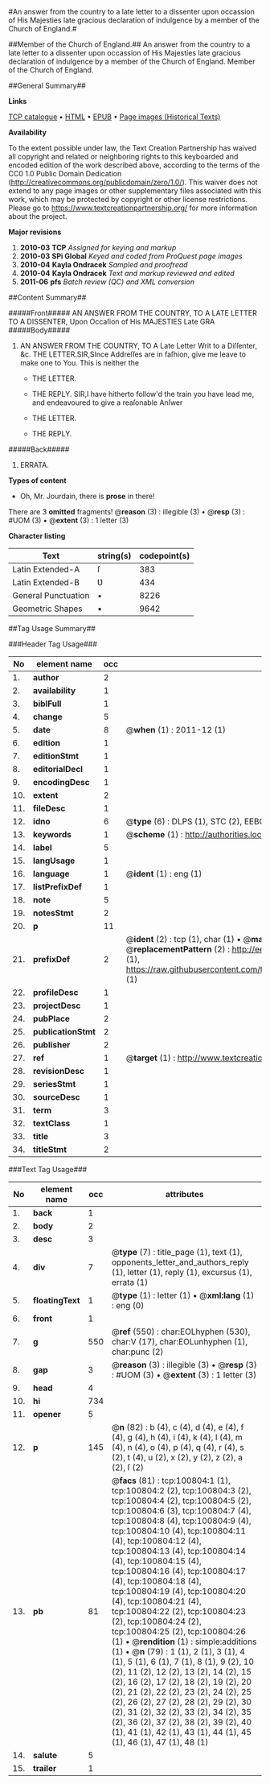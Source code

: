 #An answer from the country to a late letter to a dissenter upon occassion of His Majesties late gracious declaration of indulgence by a member of the Church of England.#

##Member of the Church of England.##
An answer from the country to a late letter to a dissenter upon occassion of His Majesties late gracious declaration of indulgence by a member of the Church of England.
Member of the Church of England.

##General Summary##

**Links**

[TCP catalogue](http://www.ota.ox.ac.uk/tcp/)  • 
[HTML](http://tei.it.ox.ac.uk/tcp/Texts-HTML/free/A25/A25496.html)  • 
[EPUB](http://tei.it.ox.ac.uk/tcp/Texts-EPUB/free/A25/A25496.epub) • 
[Page images (Historical Texts)](https://historicaltexts.jisc.ac.uk/eebo-13618179e)

**Availability**

To the extent possible under law, the Text Creation Partnership has waived all copyright and related or neighboring rights to this keyboarded and encoded edition of the work described above, according to the terms of the CC0 1.0 Public Domain Dedication (http://creativecommons.org/publicdomain/zero/1.0/). This waiver does not extend to any page images or other supplementary files associated with this work, which may be protected by copyright or other license restrictions. Please go to https://www.textcreationpartnership.org/ for more information about the project.

**Major revisions**

1. __2010-03__ __TCP__ *Assigned for keying and markup*
1. __2010-03__ __SPi Global__ *Keyed and coded from ProQuest page images*
1. __2010-04__ __Kayla Ondracek__ *Sampled and proofread*
1. __2010-04__ __Kayla Ondracek__ *Text and markup reviewed and edited*
1. __2011-06__ __pfs__ *Batch review (QC) and XML conversion*

##Content Summary##

#####Front#####
AN ANSWER FROM THE COUNTRY, TO A LATE LETTER TO A DISSENTER, Upon Occaſion of His MAJESTIES Late GRA
#####Body#####

1. AN ANSWER FROM THE COUNTRY, TO A Late Letter Writ to a Diſſenter, &c.
THE LETTER.SIR,SInce Addreſſes are in faſhion, give me leave to make one to You. This is neither the
      * THE LETTER.

      * THE REPLY.
SIR,I have hitherto follow'd the train you have lead me, and endeavoured to give a reaſonable Anſwer
      * THE LETTER.

      * THE REPLY.

#####Back#####

1. ERRATA.

**Types of content**

  * Oh, Mr. Jourdain, there is **prose** in there!

There are 3 **omitted** fragments! 
 @__reason__ (3) : illegible (3)  •  @__resp__ (3) : #UOM (3)  •  @__extent__ (3) : 1 letter (3)

**Character listing**


|Text|string(s)|codepoint(s)|
|---|---|---|
|Latin Extended-A|ſ|383|
|Latin Extended-B|Ʋ|434|
|General Punctuation|•|8226|
|Geometric Shapes|▪|9642|

##Tag Usage Summary##

###Header Tag Usage###

|No|element name|occ|attributes|
|---|---|---|---|
|1.|__author__|2||
|2.|__availability__|1||
|3.|__biblFull__|1||
|4.|__change__|5||
|5.|__date__|8| @__when__ (1) : 2011-12 (1)|
|6.|__edition__|1||
|7.|__editionStmt__|1||
|8.|__editorialDecl__|1||
|9.|__encodingDesc__|1||
|10.|__extent__|2||
|11.|__fileDesc__|1||
|12.|__idno__|6| @__type__ (6) : DLPS (1), STC (2), EEBO-CITATION (1), OCLC (1), VID (1)|
|13.|__keywords__|1| @__scheme__ (1) : http://authorities.loc.gov/ (1)|
|14.|__label__|5||
|15.|__langUsage__|1||
|16.|__language__|1| @__ident__ (1) : eng (1)|
|17.|__listPrefixDef__|1||
|18.|__note__|5||
|19.|__notesStmt__|2||
|20.|__p__|11||
|21.|__prefixDef__|2| @__ident__ (2) : tcp (1), char (1)  •  @__matchPattern__ (2) : ([0-9\-]+):([0-9IVX]+) (1), (.+) (1)  •  @__replacementPattern__ (2) : http://eebo.chadwyck.com/downloadtiff?vid=$1&page=$2 (1), https://raw.githubusercontent.com/textcreationpartnership/Texts/master/tcpchars.xml#$1 (1)|
|22.|__profileDesc__|1||
|23.|__projectDesc__|1||
|24.|__pubPlace__|2||
|25.|__publicationStmt__|2||
|26.|__publisher__|2||
|27.|__ref__|1| @__target__ (1) : http://www.textcreationpartnership.org/docs/. (1)|
|28.|__revisionDesc__|1||
|29.|__seriesStmt__|1||
|30.|__sourceDesc__|1||
|31.|__term__|3||
|32.|__textClass__|1||
|33.|__title__|3||
|34.|__titleStmt__|2||


###Text Tag Usage###

|No|element name|occ|attributes|
|---|---|---|---|
|1.|__back__|1||
|2.|__body__|2||
|3.|__desc__|3||
|4.|__div__|7| @__type__ (7) : title_page (1), text (1), opponents_letter_and_authors_reply (1), letter (1), reply (1), excursus (1), errata (1)|
|5.|__floatingText__|1| @__type__ (1) : letter (1)  •  @__xml:lang__ (1) : eng (0)|
|6.|__front__|1||
|7.|__g__|550| @__ref__ (550) : char:EOLhyphen (530), char:V (17), char:EOLunhyphen (1), char:punc (2)|
|8.|__gap__|3| @__reason__ (3) : illegible (3)  •  @__resp__ (3) : #UOM (3)  •  @__extent__ (3) : 1 letter (3)|
|9.|__head__|4||
|10.|__hi__|734||
|11.|__opener__|5||
|12.|__p__|145| @__n__ (82) : b (4), c (4), d (4), e (4), f (4), g (4), h (4), i (4), k (4), l (4), m (4), n (4), o (4), p (4), q (4), r (4), s (2), t (4), u (2), x (2), y (2), z (2), a (2), ſ (2)|
|13.|__pb__|81| @__facs__ (81) : tcp:100804:1 (1), tcp:100804:2 (2), tcp:100804:3 (2), tcp:100804:4 (2), tcp:100804:5 (2), tcp:100804:6 (3), tcp:100804:7 (4), tcp:100804:8 (4), tcp:100804:9 (4), tcp:100804:10 (4), tcp:100804:11 (4), tcp:100804:12 (4), tcp:100804:13 (4), tcp:100804:14 (4), tcp:100804:15 (4), tcp:100804:16 (4), tcp:100804:17 (4), tcp:100804:18 (4), tcp:100804:19 (4), tcp:100804:20 (4), tcp:100804:21 (4), tcp:100804:22 (2), tcp:100804:23 (2), tcp:100804:24 (2), tcp:100804:25 (2), tcp:100804:26 (1)  •  @__rendition__ (1) : simple:additions (1)  •  @__n__ (79) : 1 (1), 2 (1), 3 (1), 4 (1), 5 (1), 6 (1), 7 (1), 8 (1), 9 (2), 10 (2), 11 (2), 12 (2), 13 (2), 14 (2), 15 (2), 16 (2), 17 (2), 18 (2), 19 (2), 20 (2), 21 (2), 22 (2), 23 (2), 24 (2), 25 (2), 26 (2), 27 (2), 28 (2), 29 (2), 30 (2), 31 (2), 32 (2), 33 (2), 34 (2), 35 (2), 36 (2), 37 (2), 38 (2), 39 (2), 40 (1), 41 (1), 42 (1), 43 (1), 44 (1), 45 (1), 46 (1), 47 (1), 48 (1)|
|14.|__salute__|5||
|15.|__trailer__|1||
